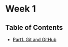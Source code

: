 # Week 1

## Table of Contents

- [Part1. Git and GitHub](/week1/assignment1.swiftpm/Part1-Git-and-GitHub.md)
